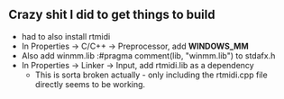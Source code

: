 ## Crazy shit I did to get things to build

- had to also install rtmidi
- In Properties -> C/C++ -> Preprocessor, add __WINDOWS_MM__ 
- Also add winmm.lib :#pragma comment(lib, "winmm.lib") to stdafx.h
- In Properties -> Linker -> Input, add rtmidi.lib as a dependency
  - This is sorta broken actually - only including the rtmidi.cpp file directly seems to be working.

